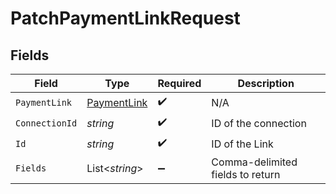 # PatchPaymentLinkRequest


## Fields

| Field                                                 | Type                                                  | Required                                              | Description                                           |
| ----------------------------------------------------- | ----------------------------------------------------- | ----------------------------------------------------- | ----------------------------------------------------- |
| `PaymentLink`                                         | [PaymentLink](../../Models/Components/PaymentLink.md) | :heavy_check_mark:                                    | N/A                                                   |
| `ConnectionId`                                        | *string*                                              | :heavy_check_mark:                                    | ID of the connection                                  |
| `Id`                                                  | *string*                                              | :heavy_check_mark:                                    | ID of the Link                                        |
| `Fields`                                              | List<*string*>                                        | :heavy_minus_sign:                                    | Comma-delimited fields to return                      |